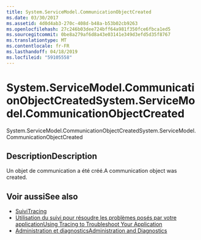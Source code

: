 ```yaml
---
title: System.ServiceModel.CommunicationObjectCreated
ms.date: 03/30/2017
ms.assetid: 4d0d4ab3-270c-408d-b48a-b53b02cb9263
ms.openlocfilehash: 27c246b03dee724bff64a981f350fce6fbca1ed5
ms.sourcegitcommit: 0be8a279af6d8a43e03141e349d3efd5d35f8767
ms.translationtype: MT
ms.contentlocale: fr-FR
ms.lasthandoff: 04/18/2019
ms.locfileid: "59105558"
---
```

# <a name="systemservicemodelcommunicationobjectcreated"></a><span data-ttu-id="2f00f-102">System.ServiceModel.CommunicationObjectCreated</span><span class="sxs-lookup"><span data-stu-id="2f00f-102">System.ServiceModel.CommunicationObjectCreated</span></span>
<span data-ttu-id="2f00f-103">System.ServiceModel.CommunicationObjectCreated</span><span class="sxs-lookup"><span data-stu-id="2f00f-103">System.ServiceModel.CommunicationObjectCreated</span></span>  
  
## <a name="description"></a><span data-ttu-id="2f00f-104">Description</span><span class="sxs-lookup"><span data-stu-id="2f00f-104">Description</span></span>  
 <span data-ttu-id="2f00f-105">Un objet de communication a été créé.</span><span class="sxs-lookup"><span data-stu-id="2f00f-105">A communication object was created.</span></span>  
  
## <a name="see-also"></a><span data-ttu-id="2f00f-106">Voir aussi</span><span class="sxs-lookup"><span data-stu-id="2f00f-106">See also</span></span>

- [<span data-ttu-id="2f00f-107">Suivi</span><span class="sxs-lookup"><span data-stu-id="2f00f-107">Tracing</span></span>](../../../../../docs/framework/wcf/diagnostics/tracing/index.md)
- [<span data-ttu-id="2f00f-108">Utilisation du suivi pour résoudre les problèmes posés par votre application</span><span class="sxs-lookup"><span data-stu-id="2f00f-108">Using Tracing to Troubleshoot Your Application</span></span>](../../../../../docs/framework/wcf/diagnostics/tracing/using-tracing-to-troubleshoot-your-application.md)
- [<span data-ttu-id="2f00f-109">Administration et diagnostics</span><span class="sxs-lookup"><span data-stu-id="2f00f-109">Administration and Diagnostics</span></span>](../../../../../docs/framework/wcf/diagnostics/index.md)
